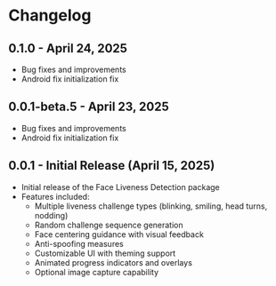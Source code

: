 # Changelog

## 0.1.0 - April 24, 2025
* Bug fixes and improvements
* Android fix initialization fix


## 0.0.1-beta.5 - April 23, 2025
* Bug fixes and improvements
* Android fix initialization fix


## 0.0.1 - Initial Release (April 15, 2025)

* Initial release of the Face Liveness Detection package
* Features included:
  * Multiple liveness challenge types (blinking, smiling, head turns, nodding)
  * Random challenge sequence generation
  * Face centering guidance with visual feedback
  * Anti-spoofing measures
  * Customizable UI with theming support
  * Animated progress indicators and overlays
  * Optional image capture capability

  